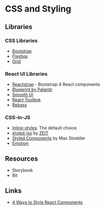 # CSS and Styling

## Libraries

### CSS Libraries

- [Bootstrap](https://getbootstrap.com)
- [Flexbox](http://flexboxgrid.com/)
- [Grid](https://developer.mozilla.org/en-US/docs/Web/CSS/CSS_Grid_Layout)

### React UI Libraries

- [Reactstrap](http://reactstrap.github.io/) - Bootstrap 4 React components
- [Blueprint by Palantir](https://blueprintjs.com/docs/)
- [Smooth UI](https://smooth-ui.smooth-code.com/)
- [React Toolbok](http://react-toolbox.io/#/)
- [Rebass](https://github.com/rebassjs/rebass)

### CSS-in-JS

- [Inline-styles](https://reactjs.org/docs/dom-elements.html): The default choice.
- [styled-jsx](https://github.com/zeit/styled-jsx) by [ZEIT](https://zeit.co)
- [Styled Components](https://www.styled-components.com/) by Max Stoebler
- [Emotion](https://emotion.sh/)

## Resources

- Storybook
- Bit

## Links

- [4 Ways to Style React Components](https://codeburst.io/4-four-ways-to-style-react-components-ac6f323da822)
